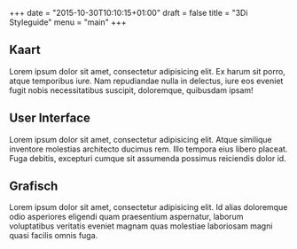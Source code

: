 +++
date = "2015-10-30T10:10:15+01:00"
draft = false
title = "3Di Styleguide"
menu = "main"
+++

Kaart
--------

Lorem ipsum dolor sit amet, consectetur adipisicing elit. Ex harum sit porro, atque temporibus iure. Nam repudiandae nulla in delectus, iure eos eveniet fugit nobis necessitatibus suscipit, doloremque, quibusdam ipsam!



User Interface
--------

Lorem ipsum dolor sit amet, consectetur adipisicing elit. Atque similique inventore molestias architecto ducimus rem. Illo tempora eius libero placeat. Fuga debitis, excepturi cumque sit assumenda possimus reiciendis dolor id.



Grafisch
--------

Lorem ipsum dolor sit amet, consectetur adipisicing elit. Id alias doloremque odio asperiores eligendi quam praesentium aspernatur, laborum voluptatibus veritatis eveniet magnam quas molestiae laboriosam magni quasi facilis omnis fuga.